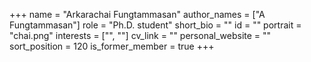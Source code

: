 +++
name = "Arkarachai Fungtammasan"
author_names = ["A Fungtammasan"]
role = "Ph.D. student"
short_bio = ""
id = ""
portrait = "chai.png"
interests = ["", ""]
cv_link = ""
personal_website = ""
sort_position = 120
is_former_member = true
+++

